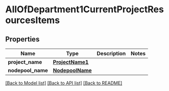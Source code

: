 # AllOfDepartment1CurrentProjectResourcesItems

## Properties
Name | Type | Description | Notes
------------ | ------------- | ------------- | -------------
**project_name** | [**ProjectName1**](ProjectName1.md) |  | 
**nodepool_name** | [**NodepoolName**](NodepoolName.md) |  | 

[[Back to Model list]](../README.md#documentation-for-models) [[Back to API list]](../README.md#documentation-for-api-endpoints) [[Back to README]](../README.md)

